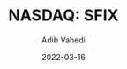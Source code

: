 ---
type: "report"
paper: "SFIX_Adib_Vahedi.pdf"
author: "Adib Vahedi"
company: "Stitch Fix"
date: "2022-03-16"
summary: "Stitch Fix is an online personal styling service in the United Stated and United Kingdom. Through algorithms and data science, it creates recommendations for users to personalize clothing items considering style, budget and size. Founded in 2011 by Katrina Lake, it was originally catered to women but has expanded to serve a wide range of customers."
title: "NASDAQ: SFIX"
---